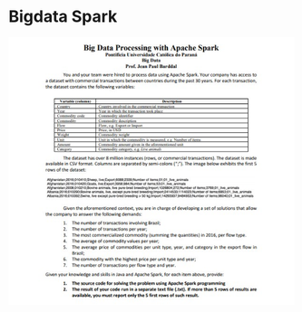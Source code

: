# Bigdata Spark 
<img src="https://raw.githubusercontent.com/ABNERMATHEUS/Bigdata-Spark/master/Assets/bigdata.jpg"/>
